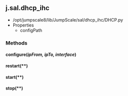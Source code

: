 <!-- toc -->
## j.sal.dhcp_ihc

- /opt/jumpscale8/lib/JumpScale/sal/dhcp_ihc/DHCP.py
- Properties
    - configPath

### Methods

#### configure(*ipFrom, ipTo, interface*) 

#### restart(**) 

#### start(**) 

#### stop(**) 

